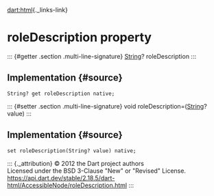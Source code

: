 [dart:html](../../dart-html/dart-html-library){._links-link}

roleDescription property
========================

::: {#getter .section .multi-line-signature}
[String](../../dart-core/string-class)? roleDescription
:::

Implementation {#source}
--------------

``` {.language-dart data-language="dart"}
String? get roleDescription native;
```

::: {#setter .section .multi-line-signature}
void roleDescription=([String](../../dart-core/string-class)? value)
:::

Implementation {#source}
--------------

``` {.language-dart data-language="dart"}
set roleDescription(String? value) native;
```

::: {._attribution}
© 2012 the Dart project authors\
Licensed under the BSD 3-Clause \"New\" or \"Revised\" License.\
<https://api.dart.dev/stable/2.18.5/dart-html/AccessibleNode/roleDescription.html>
:::
